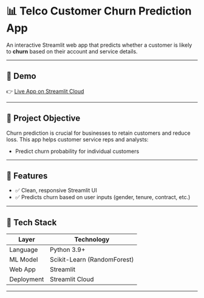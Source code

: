 # 📊 Telco Customer Churn Prediction App

An interactive Streamlit web app that predicts whether a customer is likely to **churn** based on their account and service details. 

---

## 🚀 Demo

👉 [Live App on Streamlit Cloud](https://telco-cust-churn.streamlit.app/)  

---

## 🎯 Project Objective

Churn prediction is crucial for businesses to retain customers and reduce loss. This app helps customer service reps and analysts:
- Predict churn probability for individual customers


---

## 🧠 Features

- ✅ Clean, responsive Streamlit UI
- ✅ Predicts churn based on user inputs (gender, tenure, contract, etc.)

---

## 🧱 Tech Stack

| Layer        | Technology            |
|--------------|------------------------|
| Language     | Python 3.9+            |
| ML Model     | Scikit-Learn (RandomForest) |
| Web App      | Streamlit              |
| Deployment   | Streamlit Cloud        |

---

